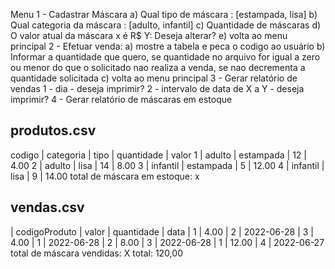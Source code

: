 Menu 
1 - Cadastrar Máscara
    a) Qual tipo de máscara :  [estampada, lisa]
    b) Qual categoria da máscara : [adulto, infantil]
    c) Quantidade de máscaras
    d) O valor atual da máscara x é R$ Y: Deseja alterar? 
    e) volta ao menu principal
2 - Efetuar venda:
    a) mostre a tabela e peca o codigo ao usuário
    b) Informar a quantidade que quero, se quantidade no arquivo for igual a zero ou menor do que o solicitado nao realiza a venda, se nao decrementa a quantidade solicitada
    c) volta ao menu principal
3 - Gerar relatório de vendas
    1 - dia
        - deseja imprimir? 
    2 - intervalo de data de X a Y
         - deseja imprimir? 
4 - Gerar relatório de máscaras em estoque

produtos.csv
----------------------------------------------------------
codigo | categoria | tipo      | quantidade | valor
   1   | adulto    | estampada |     12     | 4.00
   2   | adulto    | lisa      |     14     | 8.00
   3   | infantil  | estampada |     5      | 12.00
   4   | infantil  | lisa      |     9      | 14.00
total de máscara em estoque: x

vendas.csv
----------------------------------------------------------
| codigoProduto | valor  | quantidade | data
|       1       | 4.00   |      2     | 2022-06-28
|       3       | 4.00   |      1     | 2022-06-28
|       2       | 8.00   |      3     | 2022-06-28
|       1       | 12.00  |      4     | 2022-06-27
total de máscara vendidas: X
total: 120,00

